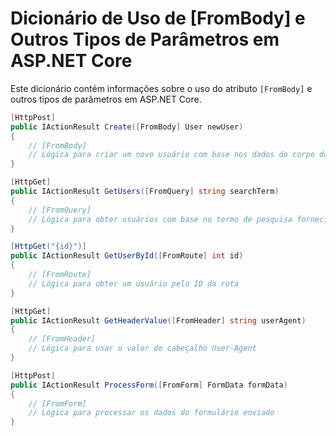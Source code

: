 # Dicionário de Uso de [FromBody] e Outros Tipos de Parâmetros em ASP.NET Core

Este dicionário contém informações sobre o uso do atributo `[FromBody]` e outros tipos de parâmetros em ASP.NET Core.

```csharp
[HttpPost]
public IActionResult Create([FromBody] User newUser)
{   
    // [FromBody]
    // Lógica para criar um novo usuário com base nos dados do corpo da solicitação
}

[HttpGet]
public IActionResult GetUsers([FromQuery] string searchTerm)
{
    // [FromQuery]
    // Lógica para obter usuários com base no termo de pesquisa fornecido na consulta da URL
}

[HttpGet("{id}")]
public IActionResult GetUserById([FromRoute] int id)
{
    // [FromRoute]
    // Lógica para obter um usuário pelo ID da rota
}

[HttpGet]
public IActionResult GetHeaderValue([FromHeader] string userAgent)
{
    // [FromHeader]
    // Lógica para usar o valor do cabeçalho User-Agent
}

[HttpPost]
public IActionResult ProcessForm([FromForm] FormData formData)
{
    // [FromForm]
    // Lógica para processar os dados do formulário enviado
}

```


